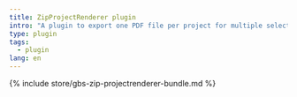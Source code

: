 ```yaml
---
title: ZipProjectRenderer plugin
intro: "A plugin to export one PDF file per project for multiple selected projects."
type: plugin
tags:
  - plugin
lang: en
---
```


{% include store/gbs-zip-projectrenderer-bundle.md %}
